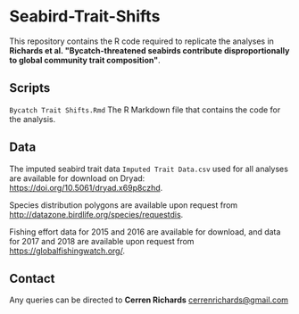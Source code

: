 # Seabird-Trait-Shifts
This repository contains the R code required to replicate the analyses in **Richards et al. "Bycatch-threatened seabirds contribute disproportionally to global community trait composition"**.

## Scripts
`Bycatch Trait Shifts.Rmd` The R Markdown file that contains the code for the analysis.

## Data
The imputed seabird trait data `Imputed Trait Data.csv` used for all analyses are available for download on Dryad: https://doi.org/10.5061/dryad.x69p8czhd. 

Species distribution polygons are available upon request from http://datazone.birdlife.org/species/requestdis. 

Fishing effort data for 2015 and 2016 are available for download, and data for 2017 and 2018 are available upon request from https://globalfishingwatch.org/.

## Contact
Any queries can be directed to **Cerren Richards** cerrenrichards@gmail.com
